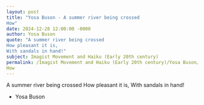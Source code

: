 ```yaml
---
layout: post
title: "Yosa Buson - A summer river being crossed
How"
date: 2024-12-28 12:00:00 -0000
author: Yosa Buson
quote: "A summer river being crossed
How pleasant it is,
With sandals in hand!"
subject: Imagist Movement and Haiku (Early 20th century)
permalink: /Imagist Movement and Haiku (Early 20th century)/Yosa Buson/Yosa Buson - A summer river being crossed
How
---
```


A summer river being crossed
How pleasant it is,
With sandals in hand!

- Yosa Buson
